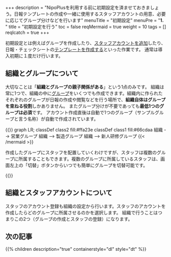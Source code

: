 +++
description = "NipoPlusを利用する前に初期設定を済ませておきましょう。日報テンプレートの作成や一緒に使用するスタッフアカウントの用意、必要に応じてグループ分けなどを行います"
menuTitle = "初期設定"
menuPre = "<b>1. </b>"
title = "初期設定を行う"
toc = false
reqMermaid = true
weight = 10
tags = []
reqIcatch = true
+++

初期設定とは例えばグループを作成したり、[スタッフアカウントを追加](/org/staff/make/)したり、日報・チェックシートの[テンプレートを作成する](/org/groupsetting/template/make/)といった作業です。
通常は導入初期に１度だけ行います。

## 組織とグループについて

大切なことは「**組織とグループの親子関係がある**」という1点のみです。
組織は常に1つで、組織の中に[グループ](/org/groupsetting/make/)をいくつでも作成できます。組織内に作られたそれぞれのグループが日報の作成や閲覧などを行う場所で、**組織自体はグループを束ねる役割**しかありません。
またグループ分けが不要であっても**最低1つのグループは必須**です。
アカウント作成直後は自動で1つのグループ（サンプルグループと言う名称）が自動で作成されています。

{{<mermaid align="center">}}
graph LR;
  classDef class2 fill:#ffa23e
  classDef class1 fill:#66cdaa
  組織 --> 営業グループ
  組織 --> 製造グループ
  組織 --> 新人研修グループ
{{< /mermaid >}}


作成したグループにスタッフを配置していくわけですが、スタッフは複数のグループに所属することもできます。複数のグループに所属しているスタッフは、画面左上の「切替」ボタンからいつでも簡単にグループを切替可能です。

{{<icatch filename="switch" msg="グループの切替 色分けもできます" title="作業グループの切り替え" desc="画面左上のボタンから作業グループを切り替えできます。グループごとにカラーテーマを分けることで視認性も向上します" fontsize="30px" alice="ok" >}}


## 組織とスタッフアカウントについて

スタッフのアカウント登録も組織の設定から行います。スタッフのアカウントを作成したらどのグループに所属させるのかを選択します。
組織で行うことはつまりこの2つ（グループの作成とスタッフの登録）になります。

## 次の記事

{{% children description="true" containerstyle="dl" style="dt" %}}
